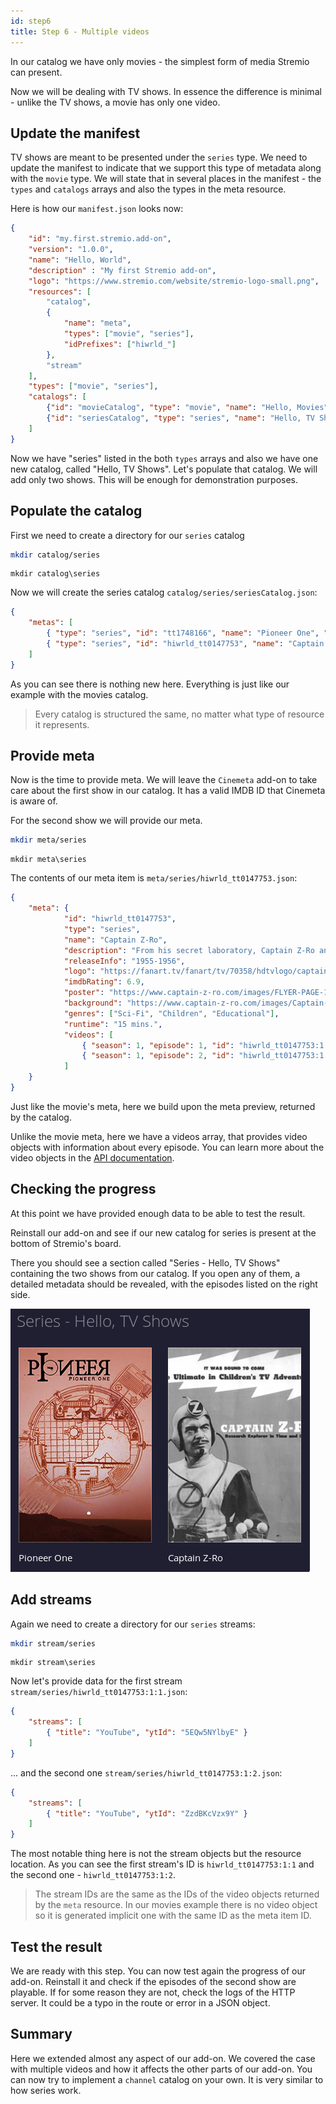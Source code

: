 ```yaml
---
id: step6
title: Step 6 - Multiple videos
---
```


In our catalog we have only movies - the simplest form of media Stremio can present.

Now we will be dealing with TV shows. In essence the difference is minimal - unlike the TV shows, a movie has only one video.

Update the manifest
---

TV shows are meant to be presented under the `series` type. We need to update the manifest to indicate that we support this type of metadata along with the `movie` type. We will state that in several places in the manifest - the `types` and `catalogs` arrays and also the types in the meta resource.

Here is how our `manifest.json` looks now:

```json
{
    "id": "my.first.stremio.add-on",
    "version": "1.0.0",
    "name": "Hello, World",
    "description" : "My first Stremio add-on",
    "logo": "https://www.stremio.com/website/stremio-logo-small.png",
    "resources": [
        "catalog",
        {
            "name": "meta",
            "types": ["movie", "series"],
            "idPrefixes": ["hiwrld_"]
        },
        "stream"
    ],
    "types": ["movie", "series"],
    "catalogs": [
        {"id": "movieCatalog", "type": "movie", "name": "Hello, Movies"},
        {"id": "seriesCatalog", "type": "series", "name": "Hello, TV Shows"}
    ]
}
```

Now we have "series" listed in the both `types` arrays and also we have one new catalog, called "Hello, TV Shows". Let's populate that catalog. We will add only two shows. This will be enough for demonstration purposes.

Populate the catalog
---

First we need to create a directory for our `series` catalog

<!--DOCUSAURUS_CODE_TABS-->
<!--bash-->
```sh
mkdir catalog/series
```
<!--cmd-->
```batch
mkdir catalog\series
```
<!--END_DOCUSAURUS_CODE_TABS-->

Now we will create the series catalog `catalog/series/seriesCatalog.json`:

```json
{
    "metas": [
        { "type": "series", "id": "tt1748166", "name": "Pioneer One", "poster": "https://images.metahub.space/poster/medium/tt1748166/img", "genres": ["Drama", "Sci-Fi"]},
        { "type": "series", "id": "hiwrld_tt0147753", "name": "Captain Z-Ro", "poster": "https://www.captain-z-ro.com/images/FLYER-PAGE-1_250.gif", "genres": ["Sci-Fi", "Children", "Educational"] }
    ]
}
```

As you can see there is nothing new here. Everything is just like our example with the movies catalog. 

> Every catalog is structured the same, no matter what type of resource it represents.

Provide meta
---

Now is the time to provide meta. We will leave the `Cinemeta` add-on to take care about the first show in our catalog. It has a valid IMDB ID that Cinemeta is aware of.

For the second show we will provide our meta.

<!--DOCUSAURUS_CODE_TABS-->
<!--bash-->
```sh
mkdir meta/series
```
<!--cmd-->
```batch
mkdir meta\series
```
<!--END_DOCUSAURUS_CODE_TABS-->

The contents of our meta item is `meta/series/hiwrld_tt0147753.json`:

```json
{
    "meta": {
            "id": "hiwrld_tt0147753",
            "type": "series",
            "name": "Captain Z-Ro",
            "description": "From his secret laboratory, Captain Z-Ro and his associates use their time machine, the ZX-99, to learn from the past and plan for the future.",
            "releaseInfo": "1955-1956",
            "logo": "https://fanart.tv/fanart/tv/70358/hdtvlogo/captain-z-ro-530995d5e979d.png",
            "imdbRating": 6.9,
            "poster": "https://www.captain-z-ro.com/images/FLYER-PAGE-1_250.gif",
            "background": "https://www.captain-z-ro.com/images/Captain-Z--R0_500.jpg",
            "genres": ["Sci-Fi", "Children", "Educational"],
            "runtime": "15 mins.",
            "videos": [
                { "season": 1, "episode": 1, "id": "hiwrld_tt0147753:1:1", "title": "Christopher Columbus", "released": "1955-12-18" },
                { "season": 1, "episode": 2, "id": "hiwrld_tt0147753:1:2", "title": "Daniel Boone", "released": "1955-12-25" }
            ]
    }
}
```

Just like the movie's meta, here we build upon the meta preview, returned by the catalog.

Unlike the movie meta, here we have a videos array, that provides video objects with information about every episode. You can learn more about the video objects in the [API documentation](https://github.com/Stremio/stremio-addon-sdk/blob/master/docs/api/responses/meta.md#video-object).

Checking the progress
---

At this point we have provided enough data to be able to test the result.

Reinstall our add-on and see if our new catalog for series is present at the bottom of Stremio's board.

There you should see a section called "Series - Hello, TV Shows" containing the two shows from our catalog. If you open any of them, a detailed metadata should be revealed, with the episodes listed on the right side.

![The series catalog](/img/catalog-series.png)

Add streams
---

Again we need to create a directory for our `series` streams:

<!--DOCUSAURUS_CODE_TABS-->
<!--bash-->
```sh
mkdir stream/series
```
<!--cmd-->
```batch
mkdir stream\series
```
<!--END_DOCUSAURUS_CODE_TABS-->

Now let's provide data for the first stream `stream/series/hiwrld_tt0147753:1:1.json`:

```json
{
    "streams": [
        { "title": "YouTube", "ytId": "5EQw5NYlbyE" }
    ]
}
```

... and the second one `stream/series/hiwrld_tt0147753:1:2.json`:

```json
{
    "streams": [
        { "title": "YouTube", "ytId": "ZzdBKcVzx9Y" }
    ]
}
```

The most notable thing here is not the stream objects but the resource location. As you can see the first stream's ID is `hiwrld_tt0147753:1:1` and the second one - `hiwrld_tt0147753:1:2`.

> The stream IDs are the same as the IDs of the video objects returned by the `meta` resource. In our movies example there is no video object so it is generated implicit one with the same ID as the meta item ID.

Test the result
---

We are ready with this step. You can now test again the progress of our add-on. Reinstall it and check if the episodes of the second show are playable. If for some reason they are not, check the logs of the HTTP server. It could be a typo in the route or error in a JSON object.

Summary
---

Here we extended almost any aspect of our add-on. We covered the case with multiple videos and how it affects the other parts of our add-on. You can now try to implement a `channel` catalog on your own. It is very similar to how series work.
